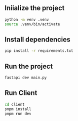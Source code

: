 ## Iniialize the project

```bash
python -m venv .venv
source .venv/bin/activate
```

## Install dependencies

```bash
pip install -r requirements.txt
```

## Run the project

```bash
fastapi dev main.py
```

## Run Client

```bash
cd client
pnpm install
pnpm run dev
```
